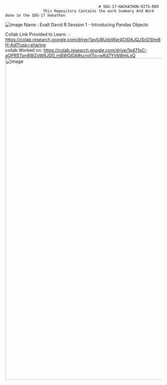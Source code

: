                                               # SDG-17-HACKATHON-KITS-RED
                     This Repository Contains the work Summary And Work done in the SDG-17 Hakathon
![image](https://user-images.githubusercontent.com/116806974/223617391-70febe0d-98ca-4600-85da-126bc23bc888.png)
Name : Evalt David R
Session 1 - Introducing Pandas Objects

Collab Link Provided to Learn. - https://colab.research.google.com/drive/1avlURUdoWar4CtDAJQJScDSIre8H-Ad1?usp=sharing                                       
collab Worked on: https://colab.research.google.com/drive/1p471oC-aOPRSTpn8WZoW8JD0_mBWGlG6#scrollTo=wKd7YVbWmLxQ
<img width="1032" alt="image" src="https://user-images.githubusercontent.com/116806974/223619198-ff78514f-145b-47a3-a4a0-1d1ed60871df.png">


